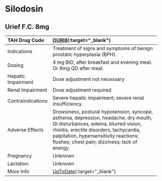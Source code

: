 # Silodosin

## Urief F.C. 8mg

| TAH Drug Code      | [OURI8](https://www.tahsda.org.tw/drugs/hissearch.php?drug_code=OURI8){:target="_blank"}                                                                                                                                                                          |
|:-------------------|:------------------------------------------------------------------------------------------------------------------------------------------------------------------------------------------------------------------------------------------------------------------|
| Indications        | Treatment of signs and symptoms of benign prostatic hyperplasia (BPH).                                                                                                                                                                                            |
| Dosing             | 4 mg BID, after breakfast and evening meal. Or 8mg QD after meal.                                                                                                                                                                                                 |
| Hepatic Impairment | Dose adjustment not necessary                                                                                                                                                                                                                                     |
| Renal Impairment   | Dose adjustment required                                                                                                                                                                                                                                          |
| Contraindications  | Severe hepatic impairment; severe renal insufficiency.                                                                                                                                                                                                            |
| Adverse Effects    | Drowsiness, postural hypotension, syncope, asthenia, depression, headache, dry mouth, GI disturbances, edema, blurred vision, rhinitis, erectile disorders, tachycardia, palpitation, hypersensitivity reactions; flushes; chest pain; dizziness; lack of energy. |
| Pregnancy          | Unknown                                                                                                                                                                                                                                                           |
| Lactation          | Unknown                                                                                                                                                                                                                                                           |
| More Info          | [UpToDate](https://www.uptodate.com/contents/silodosin-drug-information){:target="_blank"}                                                                                                                                                                        |


